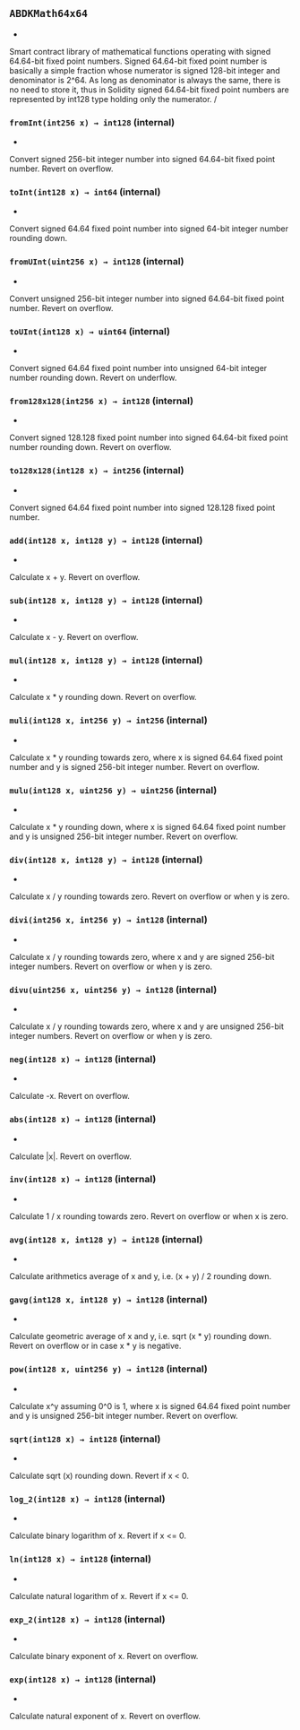 ## `ABDKMath64x64`

*
Smart contract library of mathematical functions operating with signed
64.64-bit fixed point numbers.  Signed 64.64-bit fixed point number is
basically a simple fraction whose numerator is signed 128-bit integer and
denominator is 2^64.  As long as denominator is always the same, there is no
need to store it, thus in Solidity signed 64.64-bit fixed point numbers are
represented by int128 type holding only the numerator.
/




### `fromInt(int256 x) → int128` (internal)

*
Convert signed 256-bit integer number into signed 64.64-bit fixed point
number.  Revert on overflow.





### `toInt(int128 x) → int64` (internal)

*
Convert signed 64.64 fixed point number into signed 64-bit integer number
rounding down.





### `fromUInt(uint256 x) → int128` (internal)

*
Convert unsigned 256-bit integer number into signed 64.64-bit fixed point
number.  Revert on overflow.





### `toUInt(int128 x) → uint64` (internal)

*
Convert signed 64.64 fixed point number into unsigned 64-bit integer
number rounding down.  Revert on underflow.





### `from128x128(int256 x) → int128` (internal)

*
Convert signed 128.128 fixed point number into signed 64.64-bit fixed point
number rounding down.  Revert on overflow.





### `to128x128(int128 x) → int256` (internal)

*
Convert signed 64.64 fixed point number into signed 128.128 fixed point
number.





### `add(int128 x, int128 y) → int128` (internal)

*
Calculate x + y.  Revert on overflow.





### `sub(int128 x, int128 y) → int128` (internal)

*
Calculate x - y.  Revert on overflow.





### `mul(int128 x, int128 y) → int128` (internal)

*
Calculate x * y rounding down.  Revert on overflow.





### `muli(int128 x, int256 y) → int256` (internal)

*
Calculate x * y rounding towards zero, where x is signed 64.64 fixed point
number and y is signed 256-bit integer number.  Revert on overflow.





### `mulu(int128 x, uint256 y) → uint256` (internal)

*
Calculate x * y rounding down, where x is signed 64.64 fixed point number
and y is unsigned 256-bit integer number.  Revert on overflow.





### `div(int128 x, int128 y) → int128` (internal)

*
Calculate x / y rounding towards zero.  Revert on overflow or when y is
zero.





### `divi(int256 x, int256 y) → int128` (internal)

*
Calculate x / y rounding towards zero, where x and y are signed 256-bit
integer numbers.  Revert on overflow or when y is zero.





### `divu(uint256 x, uint256 y) → int128` (internal)

*
Calculate x / y rounding towards zero, where x and y are unsigned 256-bit
integer numbers.  Revert on overflow or when y is zero.





### `neg(int128 x) → int128` (internal)

*
Calculate -x.  Revert on overflow.





### `abs(int128 x) → int128` (internal)

*
Calculate |x|.  Revert on overflow.





### `inv(int128 x) → int128` (internal)

*
Calculate 1 / x rounding towards zero.  Revert on overflow or when x is
zero.





### `avg(int128 x, int128 y) → int128` (internal)

*
Calculate arithmetics average of x and y, i.e. (x + y) / 2 rounding down.





### `gavg(int128 x, int128 y) → int128` (internal)

*
Calculate geometric average of x and y, i.e. sqrt (x * y) rounding down.
Revert on overflow or in case x * y is negative.





### `pow(int128 x, uint256 y) → int128` (internal)

*
Calculate x^y assuming 0^0 is 1, where x is signed 64.64 fixed point number
and y is unsigned 256-bit integer number.  Revert on overflow.





### `sqrt(int128 x) → int128` (internal)

*
Calculate sqrt (x) rounding down.  Revert if x < 0.





### `log_2(int128 x) → int128` (internal)

*
Calculate binary logarithm of x.  Revert if x <= 0.





### `ln(int128 x) → int128` (internal)

*
Calculate natural logarithm of x.  Revert if x <= 0.





### `exp_2(int128 x) → int128` (internal)

*
Calculate binary exponent of x.  Revert on overflow.





### `exp(int128 x) → int128` (internal)

*
Calculate natural exponent of x.  Revert on overflow.








